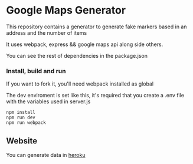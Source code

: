 # Google Maps Generator #

This repository contains a generator to generate fake markers based in an address and the number of items

It uses webpack, express && google maps api along side others.

You can see the rest of dependencies in the package.json

### Install, build and run ###

If you want to fork it, you'll need webpack installed as global

The dev enviroment is set like this, it's required that you create a .env file with the variables used in server.js

```
npm install
npm run dev
npm run webpack
```

## Website ##

You can generate data in [heroku](https://radiant-meadow-41249.herokuapp.com/)
